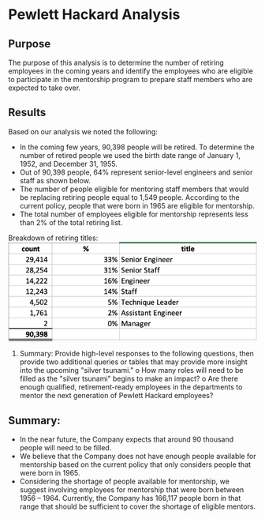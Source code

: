 # Pewlett Hackard Analysis

## Purpose 
The purpose of this analysis is to determine the number of retiring employees in the coming years and identify the employees who are eligible to participate in the mentorship program to prepare staff members who are expected to take over.

## Results
Based on our analysis we noted the following:
* In the coming few years, 90,398 people will be retired. To determine the number of retired people we used the birth date range of January 1, 1952, and December 31, 1955.
* Out of 90,398 people, 64% represent senior-level engineers and senior staff as shown below.
* The number of people eligible for mentoring staff members that would be replacing retiring people equal to 1,549 people.  According to the current policy, people that were born in 1965 are eligible for mentorship.
* The total number of employees eligible for mentorship represents less than 2% of the total retiring list.

Breakdown of retiring titles:
<img src = "Data/retiring_titles.png">
 
1.	Summary: Provide high-level responses to the following questions, then provide two additional queries or tables that may provide more insight into the upcoming "silver tsunami."
o	How many roles will need to be filled as the "silver tsunami" begins to make an impact?
o	Are there enough qualified, retirement-ready employees in the departments to mentor the next generation of Pewlett Hackard employees?

## Summary:
* In the near future, the Company expects that around 90 thousand people will need to be filled.
* We believe that the Company does not have enough people available for mentorship based on the current policy that only considers people that were born in 1965.
* Considering the shortage of people available for mentorship, we suggest involving employees for mentorship that were born between 1956 – 1964. Currently, the Company has 166,117 people born in that range that should be sufficient to cover the shortage of eligible mentors.

